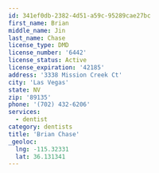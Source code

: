 ```yaml
---
id: 341ef0db-2382-4d51-a59c-95289cae27bc
first_name: Brian
middle_name: Jin
last_name: Chase
license_type: DMD
license_number: '6442'
license_status: Active
license_expiration: '42185'
address: '3338 Mission Creek Ct'
city: 'Las Vegas'
state: NV
zip: '89135'
phone: '(702) 432-6206'
services:
  - dentist
category: dentists
title: 'Brian Chase'
_geoloc:
  lng: -115.32331
  lat: 36.131341
---
```

